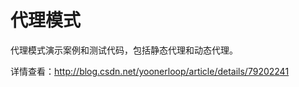 # 代理模式

代理模式演示案例和测试代码，包括静态代理和动态代理。<br/>

详情查看：http://blog.csdn.net/yoonerloop/article/details/79202241
